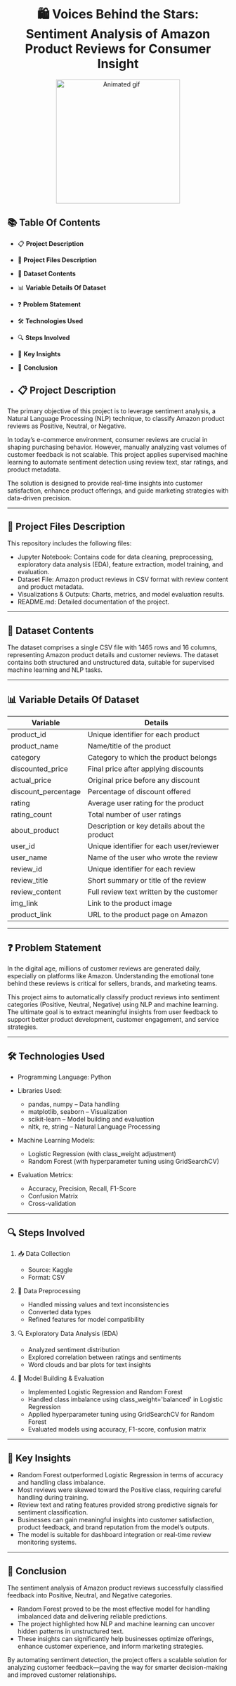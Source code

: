 <h1 align="center"> 🛍️ Voices Behind the Stars: Sentiment Analysis of Amazon Product Reviews for Consumer Insight </h1>

<p align="center"> 
<img src="GIF/google play.gif" alt="Animated gif" height="282px">
</p>


## 📚 Table Of Contents

- 📋 **Project Description**
- 💾 **Project Files Description**
- 🧾 **Dataset Contents**
- 📊 **Variable Details Of Dataset**
- ❓ **Problem Statement**
- 🛠 **Technologies Used**
- 🔍 **Steps Involved**
- 📌 **Key Insights**
- 🎯 **Conclusion**

- ## 📋 Project Description
The primary objective of this project is to leverage sentiment analysis, a Natural Language Processing (NLP) technique, to classify Amazon product reviews as Positive, Neutral, or Negative.

In today’s e-commerce environment, consumer reviews are crucial in shaping purchasing behavior. However, manually analyzing vast volumes of customer feedback is not scalable. This project applies supervised machine learning to automate sentiment detection using review text, star ratings, and product metadata.

The solution is designed to provide real-time insights into customer satisfaction, enhance product offerings, and guide marketing strategies with data-driven precision.

********************************************************************************************************************************************************************

##  💾 Project Files Description
This repository includes the following files:

- Jupyter Notebook: Contains code for data cleaning, preprocessing, exploratory data analysis (EDA), feature extraction, model training, and evaluation.
- Dataset File: Amazon product reviews in CSV format with review content and product metadata.
- Visualizations & Outputs: Charts, metrics, and model evaluation results.
- README.md: Detailed documentation of the project.

********************************************************************************************************************************************************************

## 🧾 Dataset Contents
The dataset comprises a single CSV file with 1465 rows and 16 columns, representing Amazon product details and customer reviews. The dataset contains both structured and unstructured data, suitable for supervised machine learning and NLP tasks.

********************************************************************************************************************************************************************

## 📊 Variable Details Of Dataset

| Variable                       | Details                                                                                                         |
|--------------------------------|-----------------------------------------------------------------------------------------------------------------|
| product_id                     | Unique identifier for each product                                                                              |
| product_name                   | Name/title of the product                                                                                       |
| category                       |  Category to which the product belongs                                                                          |
| discounted_price               | Final price after applying discounts                                                                            |
| actual_price                   | Original price before any discount                                                                              |
| discount_percentage            | Percentage of discount offered                                                                                  |
| rating                         | Average user rating for the product                                                                             |
| rating_count                   | Total number of user ratings                                                                                    |
| about_product                  | Description or key details about the product                                                                    |
| user_id                        | Unique identifier for each user/reviewer                                                                        |
| user_name                      | Name of the user who wrote the review                                                                           |
| review_id                      | Unique identifier for each review                                                                               |
| review_title                   | Short summary or title of the review                                                                            |
| review_content                 | Full review text written by the customer                                                                        |
| img_link                       | Link to the product image                                                                                       |
| product_link                   | URL to the product page on Amazon                                                                               |
                                                                                   
********************************************************************************************************************************************************************

## ❓ Problem Statement

In the digital age, millions of customer reviews are generated daily, especially on platforms like Amazon. Understanding the emotional tone behind these reviews is critical for sellers, brands, and marketing teams.

This project aims to automatically classify product reviews into sentiment categories (Positive, Neutral, Negative) using NLP and machine learning. The ultimate goal is to extract meaningful insights from user feedback to support better product development, customer engagement, and service strategies.

********************************************************************************************************************************************************************

## 🛠 Technologies Used

- Programming Language: Python

- Libraries Used:
   - pandas, numpy – Data handling
   - matplotlib, seaborn – Visualization
   - scikit-learn – Model building and evaluation
   - nltk, re, string – Natural Language Processing

- Machine Learning Models:
    - Logistic Regression (with class_weight adjustment)
    - Random Forest (with hyperparameter tuning using GridSearchCV)

- Evaluation Metrics:
    - Accuracy, Precision, Recall, F1-Score
    - Confusion Matrix
    - Cross-validation

********************************************************************************************************************************************************************

## 🔍 Steps Involved
1. 📥 Data Collection

    - Source: Kaggle
    - Format: CSV

2. 🧹 Data Preprocessing

    - Handled missing values and text inconsistencies
    - Converted data types
    - Refined features for model compatibility

3. 🔍 Exploratory Data Analysis (EDA)

    - Analyzed sentiment distribution
    - Explored correlation between ratings and sentiments
    - Word clouds and bar plots for text insights

4. 🤖 Model Building & Evaluation

    - Implemented Logistic Regression and Random Forest
    - Handled class imbalance using class_weight='balanced' in Logistic Regression
    - Applied hyperparameter tuning using GridSearchCV for Random Forest
    - Evaluated models using accuracy, F1-score, confusion matrix

********************************************************************************************************************************************************************

## 📌 Key Insights

  - Random Forest outperformed Logistic Regression in terms of accuracy and handling class imbalance.
  - Most reviews were skewed toward the Positive class, requiring careful handling during training.
  - Review text and rating features provided strong predictive signals for sentiment classification.
  - Businesses can gain meaningful insights into customer satisfaction, product feedback, and brand reputation from the model’s outputs.
  - The model is suitable for dashboard integration or real-time review monitoring systems.

********************************************************************************************************************************************************************

## 🎯 Conclusion

The sentiment analysis of Amazon product reviews successfully classified feedback into Positive, Neutral, and Negative categories.
  
  - Random Forest proved to be the most effective model for handling imbalanced data and delivering reliable predictions.
  - The project highlighted how NLP and machine learning can uncover hidden patterns in unstructured text.
  - These insights can significantly help businesses optimize offerings, enhance customer experience, and inform marketing strategies.

By automating sentiment detection, the project offers a scalable solution for analyzing customer feedback—paving the way for smarter decision-making and improved customer relationships.














